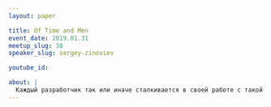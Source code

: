 ```yaml
---
layout: paper

title: Of Time and Men
event_date: 2019.01.31
meetup_slug: 38
speaker_slug: sergey-zinoviev

youtube_id: 

about: |
  Каждый разработчик так или иначе сталкивается в своей работе с такой сущностью как Время. Для работы со временем создано много библиотек для разных технологий. Но стоит копнуть чуть глубже, как Неведомое и Древнее Зло начнёт творить с проектами и кодом странные вещи… Доклад не привязывается к конкретным технологиям и повествует о различных краевых условиях, о которых обычно разработчики не задумываются.
---
```

